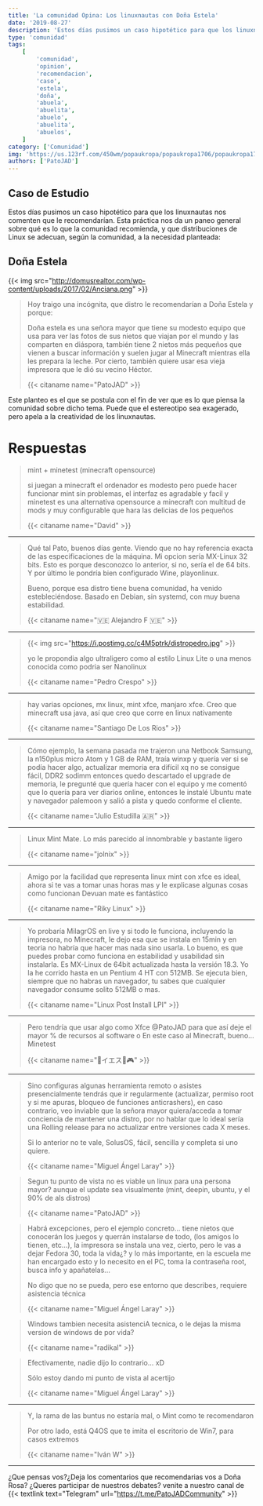 ```yaml
---
title: 'La comunidad Opina: Los linuxnautas con Doña Estela'
date: '2019-08-27'
description: 'Estos días pusimos un caso hipotético para que los linuxnautas nos comenten que le recomendarían.'
type: 'comunidad'
tags:
    [
        'comunidad',
        'opinion',
        'recomendacion',
        'caso',
        'estela',
        'doña',
        'abuela',
        'abuelita',
        'abuelo',
        'abuelita',
        'abuelos',
    ]
category: ['Comunidad']
img: 'https://us.123rf.com/450wm/popaukropa/popaukropa1706/popaukropa170600115/80187178-hacker-ruso-abuela-y-computadora-port%C3%A1til-anciana-en-un-sill%C3%B3n-con-oso-abuela-de-rusia-en-botas-de-fieltr.jpg?ver=6'
authors: ['PatoJAD']
---
```


## Caso de Estudio

Estos días pusimos un caso hipotético para que los linuxnautas nos comenten que le recomendarían. Esta práctica nos da un paneo general sobre qué es lo que la comunidad recomienda, y que distribuciones de Linux se adecuan, según la comunidad, a la necesidad planteada:

## Doña Estela

{{< img src="http://domusrealtor.com/wp-content/uploads/2017/02/Anciana.png" >}}

> Hoy traigo una incógnita, que distro le recomendarían a Doña Estela y porque:
>
> Doña estela es una señora mayor que tiene su modesto equipo que usa para ver las fotos de sus nietos que viajan por el mundo y las comparten en diáspora, también tiene 2 nietos más pequeños que vienen a buscar información y suelen jugar al Minecraft mientras ella les prepara la leche. Por cierto, también quiere usar esa vieja impresora que le dió su vecino Héctor.
>
> {{< citaname name="PatoJAD" >}}

Este planteo es el que se postula con el fin de ver que es lo que piensa la comunidad sobre dicho tema. Puede que el estereotipo sea exagerado, pero apela a la creatividad de los linuxnautas.

# Respuestas

> mint + minetest (minecraft opensource)
>
> si juegan a minecraft el ordenador es modesto pero puede hacer funcionar mint sin problemas, el interfaz es agradable y facil y minetest es una alternativa opensource a minecraft con multitud de mods y muy configurable que hara las delicias de los pequeños
>
> {{< citaname name="David" >}}

---

> Qué tal Pato, buenos días gente. Viendo que no hay referencia exacta de las especificaciones de la máquina. Mi opcion sería MX-Linux 32 bits. Esto es porque desconozco lo anterior, si no, sería el de 64 bits. Y por último le pondría bien configurado Wine, playonlinux.
>
> Bueno, porque esa distro tiene buena comunidad, ha venido estebleciéndose. Basado en Debian, sin systemd, con muy buena estabilidad.
>
> {{< citaname name="🇻🇪 Alejandro F 🇻🇪" >}}

---

> {{< img src="https://i.postimg.cc/c4M5ptrk/distropedro.jpg" >}}
>
> yo le propondia algo ultraligero como al estilo Linux Lite o una menos conocida como podria ser Nanolinux
>
> {{< citaname name="Pedro Crespo" >}}

---

> hay varias opciones, mx linux, mint xfce, manjaro xfce. Creo que minecraft usa java, así que creo que corre en linux nativamente
>
> {{< citaname name="Santiago De Los Rios" >}}

---

> Cómo ejemplo, la semana pasada me trajeron una Netbook Samsung, la n150plus micro Atom y 1 GB de RAM, traía winxp y quería ver si se podía hacer algo, actualizar memoria era difícil xq no se consigue fácil, DDR2 sodimm entonces quedo descartado el upgrade de memoria, le pregunté que quería hacer con el equipo y me comentó que lo quería para ver diarios online, entonces le instalé Ubuntu mate y navegador palemoon y salió a pista y quedo conforme el cliente.
>
> {{< citaname name="Julio Estudilla 🇦🇷" >}}

---

> Linux Mint Mate. Lo más parecido al innombrable y bastante ligero
>
> {{< citaname name="jolnix" >}}

---

> Amigo por la facilidad que representa linux mint con xfce es ideal, ahora si te vas a tomar unas horas mas y le explicase algunas cosas como funcionan Devuan mate es fantástico
>
> {{< citaname name="Riky Linux" >}}

---

> Yo probaría MilagrOS en live y si todo le funciona, incluyendo la impresora, no Minecraft, le dejo esa que se instala en 15min y en teoria no habría que hacer mas nada sino usarla. Lo bueno, es que puedes probar como funciona en estabilidad y usabilidad sin instalarla. Es MX-Linux de 64bit actualizada hasta la versión 18.3. Yo la he corrido hasta en un Pentium 4 HT con 512MB. Se ejecuta bien, siempre que no habras un navegador, tu sabes que cualquier navegador consume solito 512MB o mas.
>
> {{< citaname name="Linux Post Install LPI" >}}

---

> Pero tendría que usar algo como Xfce @PatoJAD para que así deje el mayor % de recursos al software o En este caso al Minecraft, bueno... Minetest
>
> {{< citaname name="🐧イエス🐧🎮" >}}

---

> Sino configuras algunas herramienta remoto o asistes presencialmente tendrás que ir regularmente (actualizar, permiso root y si me apuras, bloqueo de funciones anticrashers), en caso contrario, veo inviable que la señora mayor quiera/acceda a tomar conciencia de mantener una distro, por no hablar que lo ideal sería una Rolling release para no actualizar entre versiones cada X meses.
>
> Si lo anterior no te vale, SolusOS, fácil, sencilla y completa si uno quiere.
>
> {{< citaname name="Miguel Ángel Laray" >}}

> Segun tu punto de vista no es viable un linux para una persona mayor? aunque el update sea visualmente (mint, deepin, ubuntu, y el 90% de als distros)
>
> {{< citaname name="PatoJAD" >}}

> Habrá excepciones, pero el ejemplo concreto... tiene nietos que conocerán los juegos y querrán instalarse de todo, (los amigos lo tienen, etc...), la impresora se instala una vez, cierto, pero le vas a dejar Fedora 30, toda la vida¿? y lo más importante, en la escuela me han encargado esto y lo necesito en el PC, toma la contraseña root, busca info y apañatelas...
>
> No digo que no se pueda, pero ese entorno que describes, requiere asistencia técnica
>
> {{< citaname name="Miguel Ángel Laray" >}}

> Windows tambien necesita asistenciA tecnica, o le dejas la misma version de windows de por vida?
>
> {{< citaname name="radikal" >}}

> Efectivamente, nadie dijo lo contrario... xD
>
> Sólo estoy dando mi punto de vista al acertijo
>
> {{< citaname name="Miguel Ángel Laray" >}}

---

> Y, la rama de las buntus no estaría mal, o Mint como te recomendaron
>
> Por otro lado, está Q4OS que te imita el escritorio de Win7, para casos extremos
>
> {{< citaname name="Iván W" >}}

---

¿Que pensas vos?¿Deja los comentarios que recomendarias vos a Doña Rosa? ¿Queres participar de nuestros debates? venite a nuestro canal de {{< textlink text="Telegram" url="https://t.me/PatoJADCommunity" >}}
